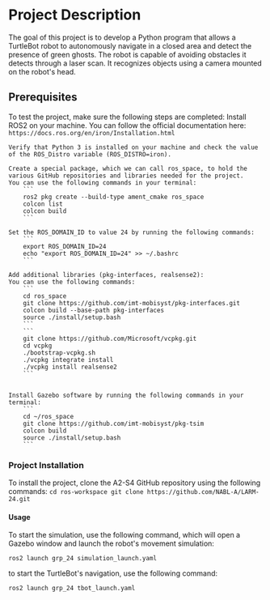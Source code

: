 # Project Description

The goal of this project is to develop a Python program that allows a TurtleBot robot to autonomously navigate in a closed area and detect the presence of green ghosts.
The robot is capable of avoiding obstacles it detects through a laser scan. It recognizes objects using a camera mounted on the robot's head.


## Prerequisites

To test the project, make sure the following steps are completed:
    Install ROS2 on your machine.
    You can follow the official documentation here: 
    ```
    https://docs.ros.org/en/iron/Installation.html
    ```

    Verify that Python 3 is installed on your machine and check the value of the ROS_Distro variable (ROS_DISTRO=iron).

    Create a special package, which we can call ros_space, to hold the various GitHub repositories and libraries needed for the project.
    You can use the following commands in your terminal:
        ```
        ros2 pkg create --build-type ament_cmake ros_space
        colcon list
        colcon build
        ```

    Set the ROS_DOMAIN_ID to value 24 by running the following commands:
        ```
        export ROS_DOMAIN_ID=24
        echo "export ROS_DOMAIN_ID=24" >> ~/.bashrc
        ```

    Add additional libraries (pkg-interfaces, realsense2):
    You can use the following commands:
        ```
        cd ros_space
        git clone https://github.com/imt-mobisyst/pkg-interfaces.git
        colcon build --base-path pkg-interfaces
        source ./install/setup.bash
        ```
        ```
        git clone https://github.com/Microsoft/vcpkg.git
        cd vcpkg
        ./bootstrap-vcpkg.sh
        ./vcpkg integrate install
        ./vcpkg install realsense2
        ```
    

    Install Gazebo software by running the following commands in your terminal:
        ```
        cd ~/ros_space
        git clone https://github.com/imt-mobisyst/pkg-tsim
        colcon build
        source ./install/setup.bash
        ```



### Project Installation

To install the project, clone the A2-S4 GitHub repository using the following commands:
    ```
    cd ros-workspace
    git clone https://github.com/NABL-A/LARM-24.git
    ```
#### Usage

To start the simulation, use the following command, which will open a Gazebo window and launch the robot's movement simulation:
    
    ros2 launch grp_24 simulation_launch.yaml

to start the TurtleBot's navigation, use the following command:
   
    ros2 launch grp_24 tbot_launch.yaml